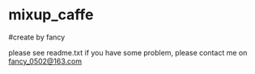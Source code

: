 # mixup_caffe
#create by fancy

please see readme.txt
if you have some problem, please contact me on fancy_0502@163.com
